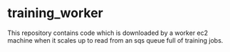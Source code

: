 # training_worker 

This repository contains code which is downloaded by a worker ec2 machine when 
it scales up to read from an sqs queue full of training jobs.
